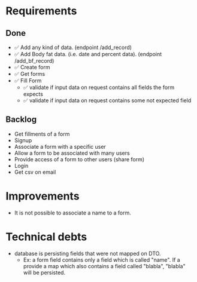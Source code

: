 # Requirements
## Done
  - ✅ Add any kind of data. (endpoint /add_record)
  - ✅ Add Body fat data. (i.e. date and percent data). (endpoint /add_bf_record)
  - ✅ Create form
  - ✅ Get forms
  - ✅ Fill Form
    - ✅ validate if input data on request contains all fields the form expects
    - ✅ validate if input data on request contains some not expected field

## Backlog
  - Get fillments of a form
  - Signup
  - Associate a form with a specific user
  - Allow a form to be associated with many users
  - Provide access of a form to other users (share form)
  - Login
  - Get csv on email

# Improvements
  - It is not possible to associate a name to a form.

# Technical debts
  - database is persisting fields that were not mapped on DTO.
    - Ex: a form field contains only a field which is called "name". If a provide a map which
    also contains a field called "blabla", "blabla" will be persisted.